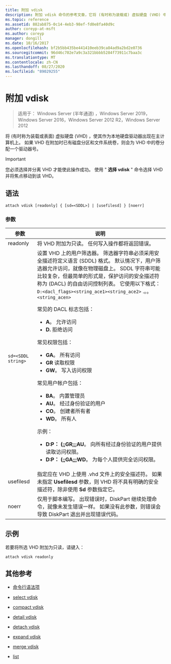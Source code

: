 ```yaml
---
title: 附加 vdisk
description: 附加 vdisk 命令的参考文章，它将 (有时称为装载或) 虚拟硬盘 (VHD) 中的表面，使其作为本地硬盘驱动器出现在主计算机上。
ms.topic: reference
ms.assetid: 882ab875-0c14-4eb3-98ef-fd0e8fa40d9c
author: coreyp-at-msft
ms.author: coreyp
manager: dongill
ms.date: 10/16/2017
ms.openlocfilehash: bf2b5bb435be441410eeb39ca84ad9a2bd2e0736
ms.sourcegitcommit: 96d46c702e7a9c3a321bbbb5284f73911c7baa3c
ms.translationtype: MT
ms.contentlocale: zh-CN
ms.lasthandoff: 08/27/2020
ms.locfileid: "89029255"
---
```

# <a name="attach-vdisk"></a>附加 vdisk

> 适用于： Windows Server (半年通道) ，Windows Server 2019，Windows Server 2016，Windows Server 2012 R2，Windows Server 2012

将 (有时称为装载或表面) 虚拟硬盘 (VHD) ，使其作为本地硬盘驱动器出现在主计算机上。 如果 VHD 在附加时已有磁盘分区和文件系统卷，则会为 VHD 中的卷分配一个驱动器号。

> [!IMPORTANT]
> 您必须选择并分离 VHD 才能使此操作成功。 使用 " **选择 vdisk** " 命令选择 VHD 并将焦点移动到该 VHD。

## <a name="syntax"></a>语法

```
attach vdisk [readonly] { [sd=<SDDL>] | [usefilesd] } [noerr]
```

### <a name="parameters"></a>参数

| 参数 | 说明 |
| --------- | ----------- |
| readonly | 将 VHD 附加为只读。 任何写入操作都将返回错误。 |
| `sd=<SDDL string>` | 设置 VHD 上的用户筛选器。 筛选器字符串必须采用安全描述符定义语言 (SDDL) 格式。 默认情况下，用户筛选器允许访问，就像在物理磁盘上。 SDDL 字符串可能比较复杂，但最简单的形式是，保护访问的安全描述符称为 (DACL) 的自由访问控制列表。 它使用以下格式： `D:<dacl_flags><string_ace1><string_ace2>` .。。 `<string_acen>`<p>常见的 DACL 标志包括：<ul><li>**A**。 允许访问</li><li>**D.** 拒绝访问</li></ul>常见权限包括：<ul><li>**GA**。 所有访问</li><li>**GR** 读取权限</li><li> **GW**。 写入访问权限</li></ul>常见用户帐户包括：<ul><li>**BA**。 内置管理员</li><li>**AU**。 经过身份验证的用户</li><li>**CO**。 创建者所有者</li><li>**WD**。 所有人</li></ul>示例：<ul><li>**D:P： (;;GR;;;AU**。 向所有经过身份验证的用户提供读取访问权限。</li><li>**D:P： (;;GA;;;WD**。 为每个人提供完全访问权限。</li></ul> |
| usefilesd | 指定应在 VHD 上使用 .vhd 文件上的安全描述符。 如果未指定 **Usefilesd** 参数，则 VHD 将不具有明确的安全描述符，除非使用 **Sd** 参数指定它。 |
| noerr | 仅用于脚本编写。 出现错误时，DiskPart 继续处理命令，就像未发生错误一样。 如果没有此参数，则错误会导致 DiskPart 退出并出现错误代码。 |

## <a name="examples"></a>示例

若要将所选 VHD 附加为只读，请键入：

```
attach vdisk readonly
```

## <a name="additional-references"></a>其他参考

- [命令行语法项](command-line-syntax-key.md)

- [select vdisk](select-vdisk.md)

- [compact vdisk](compact-vdisk.md)

- [detail vdisk](detail-vdisk.md)

- [detach vdisk](detach-vdisk.md)

- [expand vdisk](expand-vdisk.md)

- [merge vdisk](merge-vdisk.md)

- [list](./list.md)